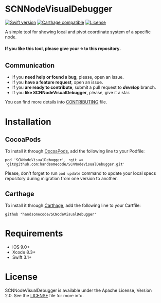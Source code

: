 # SCNNodeVisualDebugger


[![Swift version](https://img.shields.io/badge/swift-3.1-orange.svg?style=flat.svg)](https://img.shields.io/badge/swift-3.0-orange.svg?style=flat.svg)
[![Carthage compatible](https://img.shields.io/badge/Carthage-compatible-4BC51D.svg?style=flat)](https://github.com/Carthage/Carthage)
[![License](https://img.shields.io/hexpm/l/plug.svg)](./LICENSE)

A simple tool for showing local and pivot coordinate system of a specific node.

#### If you like this tool, please give your :star: to this repository.

## Communication

- If you **need help or found a bug**, please, open an issue.
- If you **have a feature request**, open an issue.
- If you **are ready to contribute**, submit a pull request to ***develop*** branch.
- If you **like SCNNodeVisualDebugger**, please, give it a star.

You can find more details into [CONTRIBUTING](./CONTRIBUTING.md) file.

# Installation

## CocoaPods
To install it through [CocoaPods](https://cocoapods.org/), add the following line to your Podfile:
```
pod 'SCNNodeVisualDebugger', :git => 'git@github.com:handsomecode/SCNNodeVisualDebugger.git'
```
Please, don't forget to run `pod update` command to update your local specs repository during migration from one version to another.

## Carthage
To install it through [Carthage](https://github.com/Carthage/Carthage), add the following line to your Cartfile:
```
github "handsomecode/SCNodeVisualDebugger"
```

# Requirements
- iOS 9.0+
- Xcode 8.3+
- Swift 3.1+

# License
SCNNodeVisualDebugger is available under the Apache License, Version 2.0. See the [LICENSE](./LICENSE) file for more info.